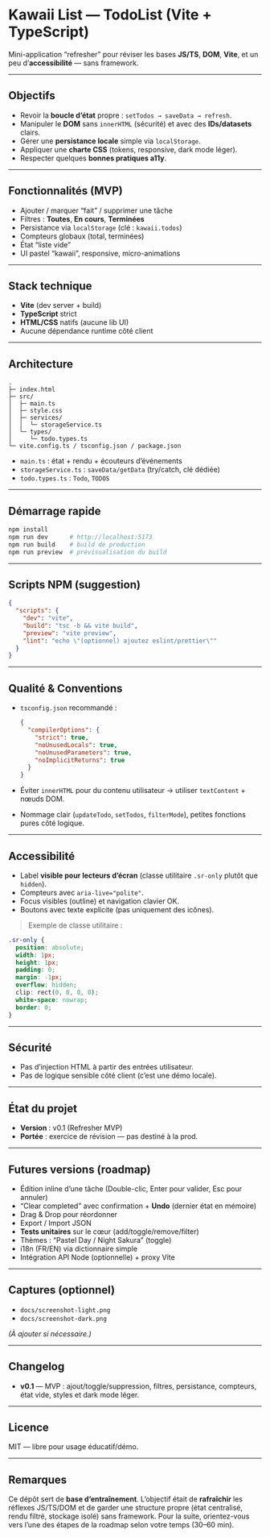 # Kawaii List — TodoList (Vite + TypeScript)

Mini-application “refresher” pour réviser les bases **JS/TS**, **DOM**, **Vite**, et un peu d’**accessibilité** — sans framework.

---

## Objectifs

- Revoir la **boucle d’état** propre : `setTodos → saveData → refresh`.
- Manipuler le **DOM** sans `innerHTML` (sécurité) et avec des **IDs/datasets** clairs.
- Gérer une **persistance locale** simple via `localStorage`.
- Appliquer une **charte CSS** (tokens, responsive, dark mode léger).
- Respecter quelques **bonnes pratiques a11y**.

---

## Fonctionnalités (MVP)

- Ajouter / marquer “fait” / supprimer une tâche
- Filtres : **Toutes**, **En cours**, **Terminées**
- Persistance via `localStorage` (clé : `kawaii.todos`)
- Compteurs globaux (total, terminées)
- État “liste vide”
- UI pastel “kawaii”, responsive, micro-animations

---

## Stack technique

- **Vite** (dev server + build)
- **TypeScript** strict
- **HTML/CSS** natifs (aucune lib UI)
- Aucune dépendance runtime côté client

---

## Architecture

```
.
├─ index.html
├─ src/
│  ├─ main.ts
│  ├─ style.css
│  ├─ services/
│  │  └─ storageService.ts
│  └─ types/
│     └─ todo.types.ts
└─ vite.config.ts / tsconfig.json / package.json
```

- `main.ts` : état + rendu + écouteurs d’événements
- `storageService.ts` : `saveData/getData` (try/catch, clé dédiée)
- `todo.types.ts` : `Todo`, `TODOS`

---

## Démarrage rapide

```bash
npm install
npm run dev      # http://localhost:5173
npm run build    # build de production
npm run preview  # prévisualisation du build
```

---

## Scripts NPM (suggestion)

```json
{
  "scripts": {
    "dev": "vite",
    "build": "tsc -b && vite build",
    "preview": "vite preview",
    "lint": "echo \"(optionnel) ajoutez eslint/prettier\""
  }
}
```

---

## Qualité & Conventions

- `tsconfig.json` recommandé :

  ```json
  {
    "compilerOptions": {
      "strict": true,
      "noUnusedLocals": true,
      "noUnusedParameters": true,
      "noImplicitReturns": true
    }
  }
  ```

- Éviter `innerHTML` pour du contenu utilisateur → utiliser `textContent` + nœuds DOM.
- Nommage clair (`updateTodo`, `setTodos`, `filterMode`), petites fonctions pures côté logique.

---

## Accessibilité

- Label **visible pour lecteurs d’écran** (classe utilitaire `.sr-only` plutôt que `hidden`).
- Compteurs avec `aria-live="polite"`.
- Focus visibles (outline) et navigation clavier OK.
- Boutons avec texte explicite (pas uniquement des icônes).

> Exemple de classe utilitaire :

```css
.sr-only {
  position: absolute;
  width: 1px;
  height: 1px;
  padding: 0;
  margin: -1px;
  overflow: hidden;
  clip: rect(0, 0, 0, 0);
  white-space: nowrap;
  border: 0;
}
```

---

## Sécurité

- Pas d’injection HTML à partir des entrées utilisateur.
- Pas de logique sensible côté client (c’est une démo locale).

---

## État du projet

- **Version** : v0.1 (Refresher MVP)
- **Portée** : exercice de révision — pas destiné à la prod.

---

## Futures versions (roadmap)

- Édition inline d’une tâche (Double-clic, Enter pour valider, Esc pour annuler)
- “Clear completed” avec confirmation + **Undo** (dernier état en mémoire)
- Drag & Drop pour réordonner
- Export / Import JSON
- **Tests unitaires** sur le cœur (add/toggle/remove/filter)
- Thèmes : “Pastel Day / Night Sakura” (toggle)
- i18n (FR/EN) via dictionnaire simple
- Intégration API Node (optionnelle) + proxy Vite

---

## Captures (optionnel)

- `docs/screenshot-light.png`
- `docs/screenshot-dark.png`

_(À ajouter si nécessaire.)_

---

## Changelog

- **v0.1** — MVP : ajout/toggle/suppression, filtres, persistance, compteurs, état vide, styles et dark mode léger.

---

## Licence

MIT — libre pour usage éducatif/démo.

---

## Remarques

Ce dépôt sert de **base d’entraînement**. L’objectif était de **rafraîchir** les réflexes JS/TS/DOM et de garder une structure propre (état centralisé, rendu filtré, stockage isolé) sans framework.
Pour la suite, orientez-vous vers l’une des étapes de la roadmap selon votre temps (30–60 min).
